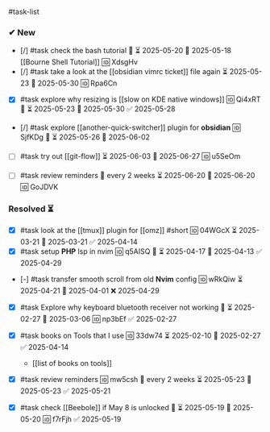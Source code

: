 #task-list

### ✔ New

- [/] #task check the bash tutorial 🔼 ⏳ 2025-05-20 📅 2025-05-18 [[Bourne Shell Tutorial]] 🆔 XdsgHv
- [/] #task take a look at the [[obsidian vimrc ticket]] file again ⏳ 2025-05-23 📅 2025-05-30 🆔 Rpa6Cn
- [x] #task explore why resizing is [[slow on KDE native windows]] 🆔 Qi4xRT 🔼 ⏳ 2025-05-23 📅 2025-05-30 ✅ 2025-05-28
- [/] #task explore [[another-quick-switcher]] plugin for **obsidian** 🆔 SjfKDg 🔼 ⏳ 2025-05-26 📅 2025-06-02
- [ ] #task try out [[git-flow]] ⏳ 2025-06-03 📅 2025-06-27 🆔 u5SeOm

- [ ] #task review reminders  🔁 every 2 weeks ⏳ 2025-06-20 📅 2025-06-20 🆔 GoJDVK

### Resolved ⏳

- [x] #task look at the [[tmux]] plugin for [[omz]] #short 🆔 04WGcX ⏳ 2025-03-21 📅 2025-03-21 ✅ 2025-04-14
- [x] #task setup **PHP** lsp in nvim 🆔 q5AISQ 🔼 ⏳ 2025-04-17 📅 2025-04-13 ✅ 2025-04-29
- [-] #task transfer smooth scroll from old **Nvim** config 🆔 wRkQiw ⏳ 2025-04-21 📅 2025-04-01 ❌ 2025-04-29
- [x] #task Explore why keyboard bluetooth receiver not working 🔼 ⏳ 2025-02-27 📅 2025-03-06 🆔 np3bEf ✅ 2025-02-27
- [x] #task books on Tools that I use 🆔 33dw74 ⏳ 2025-02-10 📅 2025-02-27 ✅ 2025-04-14
	- [[list of books on tools]]

- [x] #task review reminders 🆔 mw5csh 🔁 every 2 weeks ⏳ 2025-05-23 📅 2025-05-23 ✅ 2025-05-21
- [x] #task check [[Beebole]] if May 8 is unlocked 🔼 ⏳ 2025-05-19 📅 2025-05-20 🆔 f7rFjh ✅ 2025-05-19
